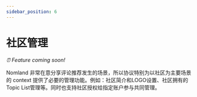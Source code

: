 ```yaml
---
sidebar_position: 6
---
```


# 社区管理
<i>⏰ Feature coming soon!</i>


Nomland 非常在意分享评论推荐发生的场景，所以协议特别为以社区为主要场景的 context 提供了必要的管理功能。例如：社区简介和LOGO设置、社区拥有的Topic List管理等。同时也支持社区授权给指定账户参与共同管理。
